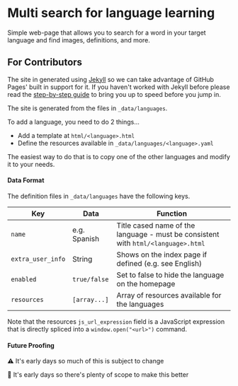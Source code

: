 # Multi search for language learning
Simple web-page that allows you to search for a word in your target language and find images, definitions, and more.

## For Contributors

The site in generated using [Jekyll](https://jekyllrb.com/) so we can take advantage of GitHub Pages' built in support for it.  If you haven't worked with Jekyll before please read the [step-by-step guide](https://jekyllrb.com/docs/step-by-step/01-setup/) to bring you up to speed before you jump in.

The site is generated from the files in `_data/languages`.  

To add a language, you need to do 2 things...

* Add a template at `html/<language>.html`
* Define the resources available in `_data/languages/<language>.yaml`

The easiest way to do that is to copy one of the other languages and modify it to your needs.

#### Data Format

The definition files in `_data/languages` have the following keys.

|Key|Data|Function|
|---|---|---|
|`name`|e.g. Spanish|Title cased name of the language - must be consistent with `html/<language>.html`|
|`extra_user_info`|String|Shows on the index page if defined (e.g. see English)|
|`enabled`|`true/false`|Set to false to hide the language on the homepage|
|`resources`|`[array...]`|Array of resources available for the languages|

Note that the resources `js_url_expression` field is a JavaScript expression that is directly spliced into a `window.open("<url>")` command.

#### Future Proofing

:warning: It's early days so much of this is subject to change

🤘 It's early days so there's plenty of scope to make this better
